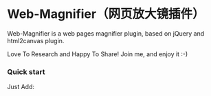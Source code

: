 # Web-Magnifier（网页放大镜插件）

Web-Magnifier is a web pages magnifier plugin, based on jQuery and html2canvas plugin.

Love To Research and Happy To Share! Join me, and enjoy it :-)

### Quick start

Just Add: <script src="https://raw.githubusercontent.com/CN-Tower/magnifier/master/magnifier.js"> to the  end of \<body\> in you index.html file;

# License
 [MIT](/LICENSE)
